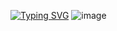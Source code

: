 <a href="https://git.io/typing-svg"><img src="https://readme-typing-svg.demolab.com?font=Fira+Code&duration=3000&pause=1000&center=%E5%81%87&vCenter=%E5%81%87&multiline=true&width=435&height=100&lines=%F0%9F%98%89+Hi;%F0%9F%A5%A4+I'm+%E5%8F%AF%E5%B0%94%E5%BF%85%E6%80%9D;%F0%9F%92%A6+Just+a+front-end+noob" alt="Typing SVG" /></a>
![image](https://github.com/calpicos/calpicos/blob/main/images/2172073471_preview_Olivine%20City%20colored%20large.gif) 
<!---
calpicos/calpicos is a ✨ special ✨ repository because its `README.md` (this file) appears on your GitHub profile.
You can click the Preview link to take a look at your changes.
--->
